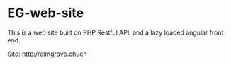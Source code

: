 # EG-web-site
This is a web site built on PHP Restful API, and a lazy loaded angular front end.

Site: http://elmgrove.chuch
